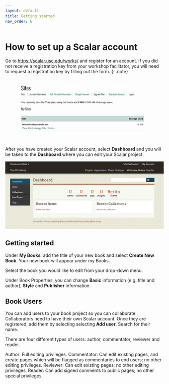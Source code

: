 ```yaml
---
layout: default
title: Getting started
nav_order: 6
---
```

# How to set up a Scalar account 

Go to https://scalar.usc.edu/works/ and register for an account. 
If you did not receive a registration key from your workshop facilitator, you will need to request a registration key by filling out the form. 
{: .note}

<img src="images/Omeka-mysites.png" alt="Omeka My Sites view" width="800" height="auto">

After you have created your Scalar account, select **Dashboard** and you will be taken to the **Dashboard** where you can edit your Scalar project.

<img src="images/Dashboard.png" alt="Omeka dashboard" width="800" height="auto">

## Getting started 

Under **My Books**, add the title of your new book and select **Create New Book**. Your new book will appear under my Books.

Select the book you would like to edit from your drop-down menu. 

Under Book Properties, you can change **Basic** information (e.g. title and author), **Style** and **Publisher** information. 


## Book Users

You can add users to your book project so you can collaborate. Collaborators need to have their own Scalar account. Once they are registered, add them by selecting selecting **Add user**. Search for their name.

There are four different types of users: author, commentator, reviewer and reader. 

Author: Full editing privileges.
Commentator: Can edit existing pages, and create pages which will be flagged as commentaries to end users; no other editing privileges.
Reviewer: Can edit existing pages; no other editing privileges.
Reader: Can add signed comments to public pages; no other special privileges.

